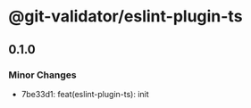 # @git-validator/eslint-plugin-ts

## 0.1.0

### Minor Changes

- 7be33d1: feat(eslint-plugin-ts): init
